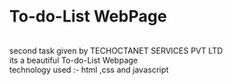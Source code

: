 # To-do-List WebPage
<br>
second task given by TECHOCTANET SERVICES PVT LTD
<br>
its a beautiful To-do-List Webpage
<br>
technology used :- html ,css and javascript
